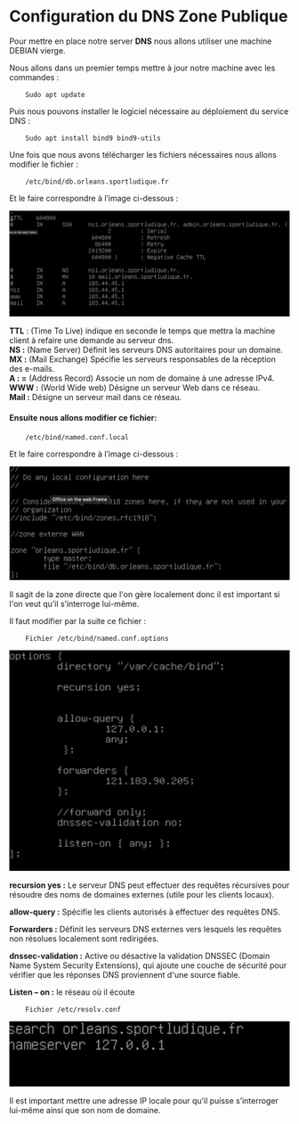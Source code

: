 # Configuration du DNS Zone Publique	 

 
Pour mettre en place notre server <strong>DNS</strong> nous allons utiliser une machine DEBIAN vierge. 

Nous allons dans un premier temps mettre à jour notre machine avec les commandes : 

        Sudo apt update

Puis nous pouvons installer le logiciel nécessaire au déploiement du service DNS :

        Sudo apt install bind9 bind9-utils
 

Une fois que nous avons télécharger les fichiers nécessaires nous allons modifier le fichier :  

        /etc/bind/db.orleans.sportludique.fr  

Et le faire correspondre à l’image ci-dessous :

![ ](images/KevinDNS1.webp)

<strong>TTL</strong> : (Time To Live) indique en seconde le temps que mettra la machine client à refaire une demande au serveur dns. <br>
<strong>NS :</strong> (Name Server) Définit les serveurs DNS autoritaires pour un domaine. <br>
<strong>MX :</strong> (Mail Exchange) Spécifie les serveurs responsables de la réception des e-mails. <br>
<strong>A :  =</strong> (Address Record) Associe un nom de domaine à une adresse IPv4. <br>
<strong>WWW :</strong> (World Wide web) Désigne un serveur Web dans ce réseau.  <br>
<strong>Mail :</strong> Désigne un serveur mail dans ce réseau. <br>

#### Ensuite nous allons modifier ce fichier: 


        /etc/bind/named.conf.local 
 

Et le faire correspondre à l’image ci-dessous : 

![ ](images/KevinDNS2.webp)

Il sagit de la zone directe que l'on gère localement donc il est important si l'on veut qu’il s’interroge lui-même.

 
 Il faut modifier par la suite ce fichier : 

        Fichier /etc/bind/named.conf.options 

![ ](images/KevinDNS3.webp)

<strong>recursion yes :</strong> Le serveur DNS peut effectuer des requêtes récursives pour résoudre des noms de domaines externes (utile pour les clients locaux). <br>

<strong>allow-query :</strong> Spécifie les clients autorisés à effectuer des requêtes DNS. <br>

<strong>Forwarders :</strong> Définit les serveurs DNS externes vers lesquels les requêtes non résolues localement sont redirigées. <br>

<strong>dnssec-validation :</strong> Active ou désactive la validation DNSSEC (Domain Name System Security Extensions), qui ajoute une couche de sécurité pour vérifier que les réponses DNS proviennent d'une source fiable. <br>

<strong>Listen – on :</strong> le réseau où il écoute <br>

 

        Fichier /etc/resolv.conf 

![ ](images/KevinDNS4.webp)

Il est important mettre une adresse IP locale pour qu’il puisse s’interroger lui-même ainsi que son nom de domaine. 


 